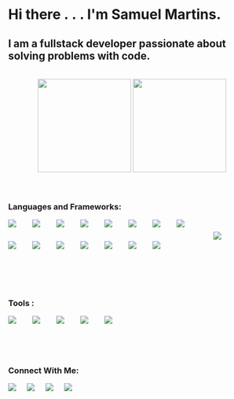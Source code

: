 <!-- # Hi there <img src="https://user-images.githubusercontent.com/61727167/114547962-cecc6b80-9c67-11eb-9697-b1c5a8c8ff46.gif" width="30vw">... I'm Samuel Martins. -->

# Hi there .&nbsp;.&nbsp;. I'm Samuel Martins.

## I am a fullstack developer passionate about solving problems with code.

<br>
<div align="center">
  <img height="190rem" width="auto" src="https://github-readme-stats.vercel.app/api?username=thesmartcoder7&show_icons=true&theme=tokyonight&include_all_commits=true&count_private=true"/>
  <img height="190rem" width="auto"  src="https://github-readme-stats.vercel.app/api/top-langs/?username=thesmartcoder7&layout=compact&langs_count=7&theme=tokyonight"/>
</div>
<br>
<br>

### Languages and Frameworks:

<div style="display: inline_block">
<p>

<img src="https://img.shields.io/badge/HTML5-E34F26?style=for-the-badge&logo=html5&logoColor=white" style="margin: 0 5% 5% 0">&nbsp;
<img src="https://img.shields.io/badge/CSS-0077B5?&style=for-the-badge&logo=css3&logoColor=white" style="margin: 0 5% 5% 0">&nbsp;
<img src="https://img.shields.io/badge/scss-bf4080?&style=for-the-badge&logo=sass&logoColor=white" style="margin: 0 5% 5% 0">&nbsp;
<img src="https://img.shields.io/badge/JavaScript-F7DF1E?style=for-the-badge&logo=javascript&logoColor=black" style="margin: 0 5% 5% 0">&nbsp;
<img src="https://img.shields.io/badge/TypeScript-3179c7?style=for-the-badge&logo=typescript&logoColor=white" style="margin: 0 5% 5% 0">&nbsp;
<img src="https://img.shields.io/badge/Angular-c30130?style=for-the-badge&logo=angular" style="margin: 0 5% 5% 0">&nbsp;
<img src="https://img.shields.io/badge/node-026e00?style=for-the-badge&logo=node.js&logoColor=white" style="margin: 0 5% 5% 0">&nbsp;
<img src="https://img.shields.io/badge/express-0c0c0c?style=for-the-badge&logo=express&logoColor=white" style="margin: 0 5% 5% 0">&nbsp;
<img src="https://img.shields.io/badge/nest-ea2845?style=for-the-badge&logo=nestjs&logoColor=white" style="margin: 0.5% 5% 0">&nbsp;
<img src="https://img.shields.io/badge/react-282c34?style=for-the-badge&logo=react&logoColor=61dafb" style="margin: 0 5% 5% 0">&nbsp;
<img src="https://img.shields.io/badge/python-2b5b84?style=for-the-badge&logo=python&logoColor=white" style="margin: 0 5% 5% 0">&nbsp;
<img src="https://img.shields.io/badge/Flask-000000?style=for-the-badge&logo=flask&logoColor=white" style="margin: 0 5% 5% 0">&nbsp;
<img src="https://img.shields.io/badge/Django-092E20?style=for-the-badge&logo=django&logoColor=white" style="margin: 0 5% 5% 0">&nbsp;
<img src="https://img.shields.io/badge/go-00acd9?style=for-the-badge&logo=go&logoColor=white" style="margin: 0 5% 5% 0">&nbsp;
<img src="https://img.shields.io/badge/mysql-3e6e93?style=for-the-badge&logo=mysql&logoColor=f29111" style="margin: 0 5% 5% 0">&nbsp;
<img src="https://img.shields.io/badge/PostgreSQL-14354C?style=for-the-badge&logo=postgreSQL&logoColor=blue" style="margin: 0 5% 5% 0">&nbsp;

</p>
</div>

<br>
<br>

### Tools :

<div style="display: inline_block">
    <img src="https://img.shields.io/badge/figma-a259ff?style=for-the-badge&logo=figma&logoColor=white" style="margin: 0 5% 5% 0">&nbsp;
    <img src="https://img.shields.io/badge/gimp-92886f?style=for-the-badge&logo=gimp&logoColor=white" style="margin: 0 5% 5% 0">&nbsp;
    <img src="https://img.shields.io/badge/inkscape-363b4d?style=for-the-badge&logo=inkscape&logoColor=white" style="margin: 0 5% 5% 0">&nbsp;
    <img src="https://img.shields.io/badge/canva-3868e8?style=for-the-badge&logo=canva&logoColor=white" style="margin: 0 5% 5% 0">&nbsp;
    <img src="https://img.shields.io/badge/git-f64d27?style=for-the-badge&logo=git&logoColor=white" style="margin: 0 5% 5% 0">&nbsp;
</div>
 
<br>
<br>

### Connect With Me:

<div> 
 <a href="mailto:samuel.martins4.sm@gmail.com" target="_blank" style="margin-right: 2%;"><img src="https://img.shields.io/badge/Gmail-D14836?style=for-the-badge&logo=gmail&logoColor=white" target="_blank"></a> &nbsp;
 <a href="https://www.linkedin.com/in/-samuel-martins/" target="_blank" style="margin-right: 2%;"><img src="https://img.shields.io/badge/-LinkedIn-%230077B5?style=for-the-badge&logo=linkedin&logoColor=white" target="_blank"></a> &nbsp;
 <a href="https://twitter.com/thesmartcoder7" target="_blank" style="margin-right: 2%;"><img src="https://img.shields.io/badge/@twitter-%231DA1F2.svg?style=for-the-badge&logo=Twitter&logoColor=white" target="_blank"></a> &nbsp;
 <a href="https://samuel-martins.medium.com/" target="_blank" style="margin-right: 2%;"><img src="https://img.shields.io/badge/Medium-12100E?style=for-the-badge&logo=medium&logoColor=white" target="_blank"></a>

</div>

[website]: https://smart-code.dev
